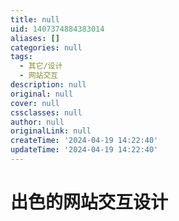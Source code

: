 ```yaml
---
title: null
uid: 1407374884383014
aliases: []
categories: null
tags:
  - 其它/设计
  - 网站交互
description: null
original: null
cover: null
cssclasses: null
author: null
originalLink: null
createTime: '2024-04-19 14:22:40'
updateTime: '2024-04-19 14:22:40'
---
```


# 出色的网站交互设计
